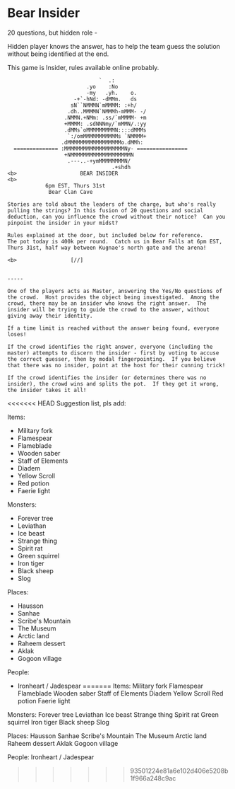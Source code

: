 # Bear Insider

20 questions, but hidden role - 

Hidden player knows the answer, has to help the team guess the solution without being identified at the end.

This game is Insider, rules available online probably.

```
                             `  .:    
                         .yo    :No
                         -my   .yh.    o.
                     -+`-hNd: -dMMm.   ds
                    sN``NMMMN`mMMMM: :+h/
                   .dh..MMMMN`NMMMh-mMMM- -/
                  .NMMN.+NMm: .ss/`mMMMM- +m
                  +MMMM: .sdNNNmy/`mMMN/.:yy
                  .dMMs`oMMMMMMMMMN::::dMMMs
                   `:/omMMMMMMMMMMMs `NMMMM+
                 .dMMMMMMMMMMMMMMMMMo.dMMh:
  ============== :MMMMMMMMMMMMMMMMMMMNy- ================
                  +NMMMMMMMMMMMMMMMMMMMN
                   .---..-+ymMMMMMMMMN/
                                 .+shdh
<b>                    BEAR INSIDER
<b>                        
            6pm EST, Thurs 31st
             Bear Clan Cave

Stories are told about the leaders of the charge, but who's really pulling the strings? In this fusion of 20 questions and social deduction, can you influence the crowd without their notice?  Can you pinpoint the insider in your midst?

Rules explained at the door, but included below for reference.
The pot today is 400k per round.  Catch us in Bear Falls at 6pm EST, Thurs 31st, half way between Kugnae's north gate and the arena!

<b>                 [//]    


-----

One of the players acts as Master, answering the Yes/No questions of the crowd.  Host provides the object being investigated.  Among the crowd, there may be an insider who knows the right answer.  The insider will be trying to guide the crowd to the answer, without giving away their identity.

If a time limit is reached without the answer being found, everyone loses!

If the crowd identifies the right answer, everyone (including the master) attempts to discern the insider - first by voting to accuse the correct guesser, then by modal fingerpointing.  If you believe that there was no insider, point at the host for their cunning trick!

If the crowd identifies the insider (or determines there was no insider), the crowd wins and splits the pot.  If they get it wrong, the insider takes it all!
```

<<<<<<< HEAD
Suggestion list, pls add:

Items:
- Military fork
- Flamespear
- Flameblade
- Wooden saber
- Staff of Elements
- Diadem
- Yellow Scroll
- Red potion
- Faerie light

Monsters:
- Forever tree
- Leviathan
- Ice beast
- Strange thing
- Spirit rat
- Green squirrel
- Iron tiger
- Black sheep
- Slog

Places:
- Hausson
- Sanhae
- Scribe's Mountain
- The Museum
- Arctic land
- Raheem dessert
- Aklak
- Gogoon village

People:
- Ironheart / Jadespear
=======
Items:
Military fork
Flamespear
Flameblade
Wooden saber
Staff of Elements
Diadem
Yellow Scroll
Red potion
Faerie light

Monsters:
Forever tree
Leviathan
Ice beast
Strange thing
Spirit rat
Green squirrel
Iron tiger
Black sheep
Slog

Places:
Hausson
Sanhae
Scribe's Mountain
The Museum
Arctic land
Raheem dessert
Aklak
Gogoon village

People:
Ironheart / Jadespear
>>>>>>> 93501224e81a6e102d406e5208b1f966a248c9ac

